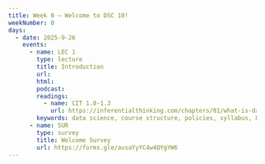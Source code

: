 ```yaml
---
title: Week 0 – Welcome to DSC 10!
weekNumber: 0
days:
  - date: 2025-9-26
    events:
      - name: LEC 1
        type: lecture
        title: Introduction
        url:
        html:
        podcast:
        readings:
          - name: CIT 1.0-1.3
            url: https://inferentialthinking.com/chapters/01/what-is-data-science.html
        keywords: data science, course structure, policies, syllabus, Little Women demo
      - name: SUR
        type: survey
        title: Welcome Survey
        url: https://forms.gle/avsaYyYC4w4QYgYW6
---
```

